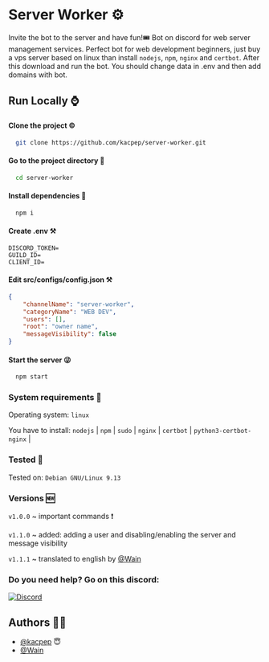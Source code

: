# Server Worker ⚙️

Invite the bot to the server and have fun!🎟️
Bot on discord for web server management services. Perfect bot for
web development beginners, just buy a vps server
based on linux than install `nodejs`, `npm`, `nginx` and `certbot`. After this download and run the bot. You should change data in .env 
and then add domains with bot.

## Run Locally ⌚

#### Clone the project ©️

```bash
  git clone https://github.com/kacpep/server-worker.git
```

#### Go to the project directory 🔮

```bash
  cd server-worker
```

#### Install dependencies 🙏

```bash
  npm i
```

#### Create .env ⚒️

```env
DISCORD_TOKEN=
GUILD_ID=
CLIENT_ID=
```

#### Edit src/configs/config.json ⚒️

```json
{
	"channelName": "server-worker",
	"categoryName": "WEB DEV",
	"users": [],
	"root": "owner name",
	"messageVisibility": false
}
```

#### Start the server 😜

```bash
  npm start
```

### System requirements 💽

Operating system: `linux`

You have to install: `nodejs` | `npm` | `sudo` | `nginx` | `certbot` | `python3-certbot-nginx` |

### Tested 🐧

Tested on: `Debian GNU/Linux 9.13 `

### Versions 🆕

`v1.0.0` ~ important commands ❗

`v1.1.0` ~ added: adding a user and disabling/enabling the server and message visibility

`v1.1.1` ~ translated to english by [@Wain](https://github.com/Wain777)

### Do you need help? Go on this discord:

[![Discord](https://img.shields.io/badge/discord-7289da?style=for-the-badge&logo=discord&logoColor=white)](https://discord.gg/SR59VHwbbm)

## Authors 👷‍♂️

- [@kacpep](https://www.github.com/kacpep) 😇
- [@Wain](https://github.com/Wain777)